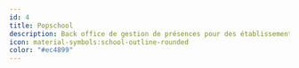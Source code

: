 ```yaml
---
id: 4
title: Popschool
description: Back office de gestion de présences pour des établissements scolaires.
icon: material-symbols:school-outline-rounded
color: "#ec4899"
---
```

